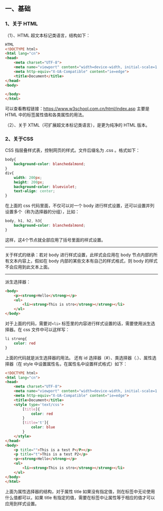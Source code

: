 ## 一、基础
### 1、关于 HTML
（1）、HTML 超文本标记类语言，结构如下：
```html
HTML
<!DOCTYPE html>
<html lang="cn">
<head>
    <meta charset="UTF-8">
    <meta name="viewport" content="width=device-width, initial-scale=1.0">
    <meta http-equiv="X-UA-Compatible" content="ie=edge">
    <title>Document</title>
</head>
<body>
    
</body>
</html>
```
可以查看教程链接：https://www.w3school.com.cn/html/index.asp
主要是 HTML 中的标签属性值和各类属性的用法。

（2）、关于 XTML（可扩展超文本标记类语言），是更为纯净的 HTML 版本。
### 2、关于CSS
CSS 指层叠样式表，控制网页的样式。文件后缀名为 .css 。格式如下：
```css
body{
    background-color: blanchedalmond;
}
div{
    width: 200px;
    height: 200px;
    background-color: blueviolet;
    text-align: center;
}
```
在上面的 css 代码里面，不仅可以对一个 body 进行样式设置，还可以设置并列设置多个（称为选择器的分组），比如：
```css
body, h1, h2, h3{
    background-color: blanchedalmond;
}
```
这样，这4个节点就全部应用了括号里面的样式设置。

----
关于样式的继承：若对 body 进行样式设置，此样式会应用在 body 节点内部的所有文本内容上，假如在 body 内部的某些文本有自己的样式格式，则 body 的样式不会应用到此文本上面。

----
派生选择器：
```HTML
<body>
    <p><strong>Hello</strong></p>
    <ul>
        <li><strong>This is stro</strong></strong></li>
    </ul>
</body>
```
对于上面的代码，需要对```<li>``` 标签里的内容进行样式设置的话，需要使用派生选择器。在 css 文件中可以这样写：
```css
li strong{
    color: red
}
```
上面的代码就是派生选择器的用法。
还有 id 选择器（\#）、类选择器（.）、属性选择器（在 style 中设置属性名，在属性名中设置样式格式）如下：

```html
<!DOCTYPE html>
<html lang="cn">
<head>
    <meta charset="UTF-8">
    <meta name="viewport" content="width=device-width, initial-scale=1.0">
    <meta http-equiv="X-UA-Compatible" content="ie=edge">
    <title>Document</title>
    <style type='text/css'>
        [title]{
            color: red
        }
        [title='t']{
            color: blue
        }
    </style>
</head>
<body>
    <p title="">This is a test P</P></p>
    <p title="t">This is a test P2</p>
    <p><strong>Hello</strong></p>
    <ul>
        <li><strong>This is stro</strong></strong></li>
    </ul>
</body>
</html>
```
上面为属性选择器的结构，对于属性 title 如果没有指定值，则在标签中无论使用什么值都可以，如果 title 有指定的值，需要在标签中让属性等于相应的值才可以应用到样式设置。
